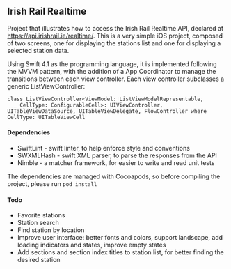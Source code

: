 ## Irish Rail Realtime

Project that illustrates how to access the Irish Rail Realtime API, declared at https://api.irishrail.ie/realtime/. This is a very simple iOS project, composed of two screens, one for displaying the stations list and one for displaying a selected station data.

Using Swift 4.1 as the programming language, it is implemented following the MVVM pattern, with the addition of a App Coordinator to manage the transitions between each view controller. Each view controller subclasses a generic ListViewController:
```
class ListViewController<ViewModel: ListViewModelRepresentable,
    CellType: ConfigurableCell>: UIViewController, UITableViewDataSource, UITableViewDelegate, FlowController where CellType: UITableViewCell
```

#### Dependencies

- SwiftLint - swift linter, to help enforce style and conventions
- SWXMLHash - swift XML parser, to parse the responses from the API
- Nimble - a matcher framework, for easier to write and read unit tests

The dependencies are managed with Cocoapods, so before compiling the project, please run `pod install`

#### Todo
- Favorite stations
- Station search
- Find station by location
- Improve user interface: better fonts and colors, support landscape, add loading indicators and states, improve empty states
- Add sections and section index titles to station list, for better finding the desired station
